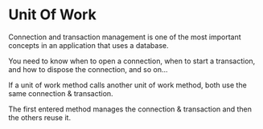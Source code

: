 # Unit Of Work

Connection and transaction management is one of the most important concepts in an application that uses a database. 

You need to know when to open a connection, when to start a transaction, and how to dispose the connection, and so on...

If a unit of work method calls another unit of work method, both use the same connection & transaction. 

The first entered method manages the connection & transaction and then the others reuse it.
